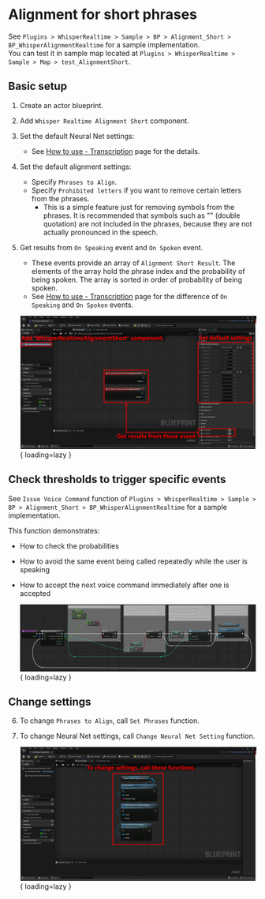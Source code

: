 # Alignment for short phrases

See `Plugins > WhisperRealtime > Sample > BP > Alignment_Short > BP_WhisperAlignmentRealtime` for a sample implementation.  
You can test it in sample map located at `Plugins > WhisperRealtime > Sample > Map > test_AlignmentShort`.

## Basic setup 

1. Create an actor blueprint.
2. Add `Whisper Realtime Alignment Short` component.
3. Set the default Neural Net settings:
	- See [How to use - Transcription](../how-to-use-transcript) page for the details.
4. Set the default alignment settings:
	- Specify `Phrases to Align`.
	- Specify `Prohibited letters` if you want to remove certain letters from the phrases.
	    - This is a simple feature just for removing symbols from the phrases. It is recommended that symbols such as "" (double quotation) are not included in the phrases, because they are not actually pronounced in the speech.
5. Get results from `On Speaking` event and `On Spoken` event.
	- These events provide an array of `Alignment Short Result`. The elements of the array hold the phrase index and the probability of being spoken. The array is sorted in order of probability of being spoken.
	- See [How to use - Transcription](../how-to-use-transcript) page for the difference of `On Speaking` and `On Spoken` events.

    ![](images/BP-align-short-basic-setup.png){ loading=lazy }  

## Check thresholds to trigger specific events

See `Issue Voice Command` function of `Plugins > WhisperRealtime > Sample > BP > Alignment_Short > BP_WhisperAlignmentRealtime` for a sample implementation.

This function demonstrates:

- How to check the probabilities
- How to avoid the same event being called repeatedly while the user is speaking
- How to accept the next voice command immediately after one is accepted

    ![](images/BP-align-short-event.png){ loading=lazy }  

## Change settings

6. To change `Phrases to Align`, call `Set Phrases` function.
7. To change Neural Net settings, call `Change Neural Net Setting` function.

    ![](images/BP-align-short-change-setting.png){ loading=lazy }  

